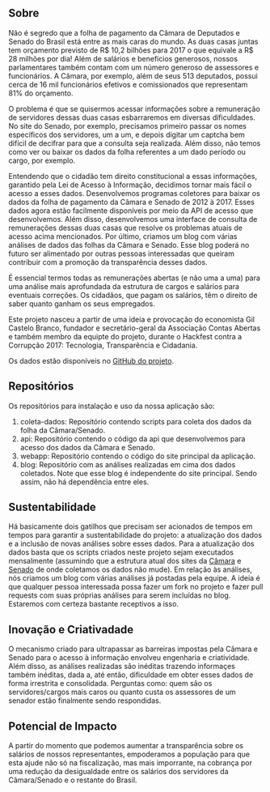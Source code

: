 ## Sobre

Não é segredo que a folha de pagamento da Câmara de Deputados e Senado do Brasil está entre as mais caras do mundo. As duas casas juntas tem orçamento previsto de R$ 10,2 bilhões para 2017 o que equivale a R$ 28 milhões por dia! Além de salários e benefícios generosos, nossos parlamentares também contam com um número generoso de assessores e funcionários. A Câmara, por exemplo, além de seus 513 deputados, possui cerca de 16 mil funcionários efetivos e comissionados que representam 81% do orçamento.

O problema é que se quisermos acessar informações sobre a remuneração de servidores dessas duas casas esbarraremos em diversas dificuldades. No site do Senado, por exemplo, precisamos primeiro passar os nomes específicos dos servidores, um a um, e depois digitar um captcha bem difícil de decifrar para que a consulta seja realizada. Além disso, não temos como ver ou baixar os dados da folha referentes a um dado período ou cargo, por exemplo.

Entendendo que o cidadão tem direito constitucional a essas informações, garantido pela Lei de Acesso à Informação, decidimos tornar mais fácil o acesso a esses dados. Desenvolvemos programas coletores para baixar os dados da folha de pagamento da Câmara e Senado de 2012 à 2017. Esses dados agora estão facilmente disponíveis por meio da API de acesso que desenvolvemos. Além disso, desenvolvemos uma interface de consulta de remunerações dessas duas casas que resolve os problemas atuais de acesso acima mencionados. Por último, criamos um blog com várias análises de dados das folhas da Câmara e Senado. Esse blog poderá no futuro ser alimentado por outras pessoas interessadas que queiram contribuir com a promoção da transparência desses dados.

É essencial termos todas as remunerações abertas (e não uma a uma) para uma análise mais aprofundada da estrutura de cargos e salários para eventuais correções. Os cidadãos, que pagam os salários, têm o direito de saber quanto ganham os seus empregados.

Este projeto nasceu a partir de uma ideia e provocação do economista Gil Castelo Branco, fundador e secretário-geral da Associação Contas Abertas e também membro da equipte do projeto, durante o Hackfest contra a Corrupção 2017: Tecnologia, Transparência e Cidadania. 

Os dados estão disponíveis no [GitHub do projeto](https://github.com/quebraquebra).

## Repositórios

Os repositórios para instalação e uso da nossa aplicação são:

1. coleta-dados: Repositório contendo scripts para coleta dos dados da folha da Câmara/Senado.
2. api: Repositório contendo o código da api que desenvolvemos para acesso dos dados da Câmara e Senado.
3. webapp: Repositório contendo o código do site principal da aplicação.
4. blog: Repositório com as análises realizadas em cima dos dados coletados. Note que esse blog é independente do site principal. Sendo assim, não há dependência entre eles.

## Sustentabilidade

Há basicamente dois gatilhos que precisam ser acionados de tempos em tempos para garantir a sustentabilidade do projeto: a atualização dos dados e a inclusão de novas análises sobre esses dados. Para a atualização dos dados basta que os scripts criados neste projeto sejam executados mensalmente (assumindo que a estrutura atual dos sites da [Câmara](http://www2.camara.leg.br/transpnet/consulta) e [Senado](http://www.senado.gov.br/transparencia/rh/servidores/nova_consulta.asp) de onde coletamos os dados não mude). Em relação às análises, nós criamos um blog com várias análises já postadas pela equipe. A ideia é que qualquer pessoa interessada possa fazer um fork no projeto e fazer pull requests com suas próprias análises para serem incluídas no blog. Estaremos com certeza bastante receptivos a isso. 

## Inovação e Criativadade

O mecanismo criado para ultrapassar as barreiras impostas pela Câmara e Senado para o acesso à informação envolveu engenharia e criatividade. Além disso, as análises realizadas são inéditas trazendo informaçes também inéditas, dada a, até então, dificuldade em obter esses dados de forma irrestrita e consolidada. Perguntas como: quem são os servidores/cargos mais caros ou quanto custa os assessores de um senador estão finalmente sendo respondidas.

## Potencial de Impacto

A partir do momento que podemos aumentar a transparência sobre os salários de nossos representantes, empoderamos a população para que esta ajude não só na fiscalização, mas mais imporrante, na cobrança por uma redução da desigualdade entre os salários dos servidores da Câmara/Senado e o restante do Brasil. 
